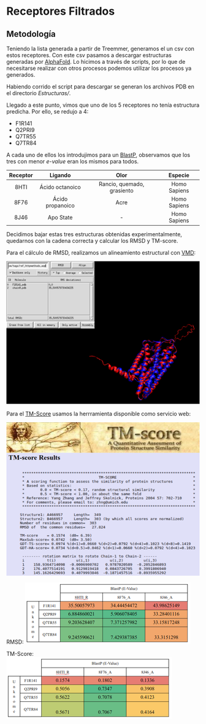 # Receptores Filtrados

## Metodología
Teniendo la lista generada a partir de Treemmer, generamos el un csv con estos receptores. Con este csv pasamos a descargar estructuras generadas por [AlphaFold](https://alphafold.ebi.ac.uk/). Lo hicimos a través de scripts, por lo que de necesitarse realizar con otros procesos podemos utilizar los procesos ya generados.

Habiendo corrido el script para descargar se generan los archivos PDB en el directorio *Estructuras/*.

Llegado a este punto, vimos que uno de los 5 receptores no tenía estructura predicha. Por ello, se redujo a 4:
- F1R141
- Q2PRI9
- Q7TR55
- Q7TR84

A cada uno de ellos los introdujimos para un [BlastP](https://blast.ncbi.nlm.nih.gov/Blast.cgi), observamos que los tres con menor *e-value* eran los mismos para todos. 

|Receptor|Ligando|Olor|Especie|
|:---:|:---:|:---:|:---:|
|8HTI|Ácido octanoico|Rancio, quemado, grasiento|Homo Sapiens|
|8F76|Ácido propanoico|Acre|Homo Sapiens|
|8J46|Apo State|-|Homo Sapiens|


Decidimos bajar estas tres estructuras obtenidas experimentalmente, quedarnos con la cadena correcta y calcular los RMSD y TM-score.

Para el cálculo de RMSD, realizamos un alineamiento estructural con [VMD](https://www.ks.uiuc.edu/Research/vmd/):

![VMD](../../imgs/vmd.png)

Para el [TM-Score](https://zhanggroup.org/TM-score/) usamos la herrramienta disponible como servicio web:

![TM-Score](../../imgs/tmscoreHerrmienta.png)

RMSD:
![RMSD](../../imgs/rmsd.png)

TM-Score:
![TM-Score](../../imgs/tmscore.png)

